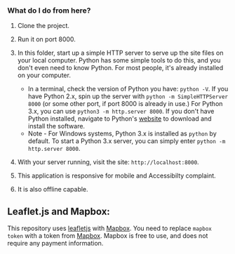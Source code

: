 ### What do I do from here?

1. Clone the project.

2. Run it on port 8000.

3. In this folder, start up a simple HTTP server to serve up the site files on your local computer. Python has some simple tools to do this, and you don't even need to know Python. For most people, it's already installed on your computer.

   - In a terminal, check the version of Python you have: `python -V`. If you have Python 2.x, spin up the server with `python -m SimpleHTTPServer 8000` (or some other port, if port 8000 is already in use.) For Python 3.x, you can use `python3 -m http.server 8000`. If you don't have Python installed, navigate to Python's [website](https://www.python.org/) to download and install the software.
   - Note - For Windows systems, Python 3.x is installed as `python` by default. To start a Python 3.x server, you can simply enter `python -m http.server 8000`.

4. With your server running, visit the site: `http://localhost:8000`.

5. This application is responsive for mobile and Accessibilty complaint.

6. It is also offline capable.

## Leaflet.js and Mapbox:

This repository uses [leafletjs](https://leafletjs.com/) with [Mapbox](https://www.mapbox.com/). You need to replace `mapbox token` with a token from [Mapbox](https://www.mapbox.com/). Mapbox is free to use, and does not require any payment information.
